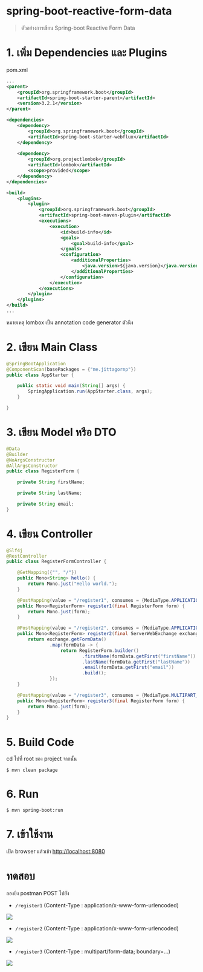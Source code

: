 # spring-boot-reactive-form-data

> ตัวอย่างการเขียน Spring-boot Reactive Form Data

# 1. เพิ่ม Dependencies และ Plugins

pom.xml 
``` xml
...
<parent>
    <groupId>org.springframework.boot</groupId>
    <artifactId>spring-boot-starter-parent</artifactId>
    <version>3.2.1</version>
</parent>

<dependencies>
    <dependency>
        <groupId>org.springframework.boot</groupId>
        <artifactId>spring-boot-starter-webflux</artifactId>
    </dependency>
    
    <dependency>
        <groupId>org.projectlombok</groupId>
        <artifactId>lombok</artifactId>
        <scope>provided</scope>
    </dependency>
</dependencies>

<build>
    <plugins>
        <plugin>
            <groupId>org.springframework.boot</groupId>
            <artifactId>spring-boot-maven-plugin</artifactId>
            <executions>        
                <execution>            
                    <id>build-info</id>            
                    <goals>                
                        <goal>build-info</goal>            
                    </goals>        
                    <configuration>                
                        <additionalProperties>                    
                            <java.version>${java.version}</java.version>                                   
                        </additionalProperties>            
                    </configuration>        
                </execution>    
            </executions>
        </plugin>
    </plugins>
</build>
...
```

หมายเหตุ lombox เป็น annotation code generator ตัวนึง

# 2. เขียน Main Class 

``` java
@SpringBootApplication
@ComponentScan(basePackages = {"me.jittagornp"})
public class AppStarter {

    public static void main(String[] args) {
        SpringApplication.run(AppStarter.class, args);
    }

}
```

# 3. เขียน Model หรือ DTO
```java
@Data
@Builder
@NoArgsConstructor
@AllArgsConstructor
public class RegisterForm {

    private String firstName;

    private String lastName;

    private String email;
}
```

# 4. เขียน Controller
``` java
@Slf4j
@RestController
public class RegisterFormController {

    @GetMapping({"", "/"})
    public Mono<String> hello() {
        return Mono.just("Hello world.");
    }

    @PostMapping(value = "/register1", consumes = {MediaType.APPLICATION_FORM_URLENCODED_VALUE})
    public Mono<RegisterForm> register1(final RegisterForm form) {
        return Mono.just(form);
    }

    @PostMapping(value = "/register2", consumes = {MediaType.APPLICATION_FORM_URLENCODED_VALUE})
    public Mono<RegisterForm> register2(final ServerWebExchange exchange) {
        return exchange.getFormData()
                .map(formData -> {
                    return RegisterForm.builder()
                            .firstName(formData.getFirst("firstName"))
                            .lastName(formData.getFirst("lastName"))
                            .email(formData.getFirst("email"))
                            .build();
                });
    }

    @PostMapping(value = "/register3", consumes = {MediaType.MULTIPART_FORM_DATA_VALUE})
    public Mono<RegisterForm> register3(final RegisterForm form) {
        return Mono.just(form);
    }
}
```

# 5. Build Code
cd ไปที่ root ของ project จากนั้น  
``` shell 
$ mvn clean package
```

# 6. Run 
``` shell 
$ mvn spring-boot:run
```

# 7. เข้าใช้งาน

เปิด browser แล้วเข้า [http://localhost:8080](http://localhost:8080)

# ทดสอบ

ลองยิง postman POST ไปยัง 
 
- `/register1` (Content-Type : application/x-www-form-urlencoded)

 ![](result-register1.png)

 - `/register2` (Content-Type : application/x-www-form-urlencoded)

 ![](result-register2.png)

 - `/register3` (Content-Type : multipart/form-data; boundary=...)

 ![](result-register3.png)
